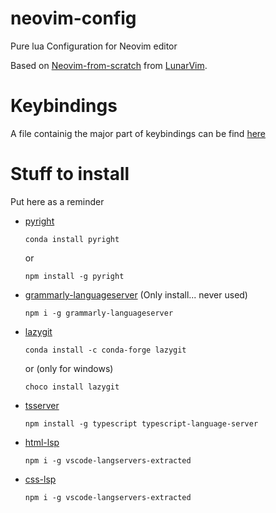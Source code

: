 # neovim-config
Pure lua Configuration for Neovim editor

Based on [Neovim-from-scratch](https://github.com/LunarVim/Neovim-from-scratch) from [LunarVim](https://github.com/LunarVim).

# Keybindings
A file containig the major part of keybindings can be find [here](keybindings.md)

# Stuff to install
Put here as a reminder

* [pyright](https://github.com/microsoft/pyright)
  ```
  conda install pyright
  ```
  or
  ```
  npm install -g pyright
  ```
* [grammarly-languageserver](https://github.com/znck/grammarly) (Only install... never used)
  ```
  npm i -g grammarly-languageserver
  ```
* [lazygit](https://github.com/jesseduffield/lazygit)
  ```
  conda install -c conda-forge lazygit
  ```
  or (only for windows)
  ```
  choco install lazygit
  ```
* [tsserver](https://github.com/typescript-language-server/typescript-language-server)
  ```
  npm install -g typescript typescript-language-server
  ```
* [html-lsp](https://github.com/hrsh7th/vscode-langservers-extracted)
  ```
  npm i -g vscode-langservers-extracted
  ```
* [css-lsp](https://github.com/hrsh7th/vscode-langservers-extracted)
  ```
  npm i -g vscode-langservers-extracted
  ```


[telescope-file-browser]:https://github.com/nvim-telescope/telescope-file-browser.nvim
[comments_plugin]:https://github.com/numToStr/Comment.nvim
